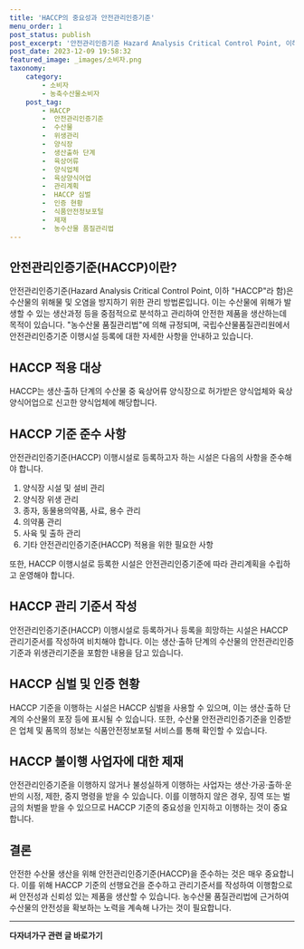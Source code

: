 ```yaml
---
title: 'HACCP의 중요성과 안전관리인증기준'
menu_order: 1
post_status: publish
post_excerpt: '안전관리인증기준 Hazard Analysis Critical Control Point, 이하  HACCP 라 함 은 수산물의 위해물 및 오염을 방지하기 위한 관리 방법론입니다. 이는 수산물에 위해가 발생할 수 있는 생산과정 등을 중점적으로 분석하고 관리하여 안전한 제품을 생산하는데 목적이 있습니다.  농수산물 품질관리법 에 의해 규정되며, 국립수산물품질관리원에서 안전관리인증기준 이행시설 등록에 대한 자세한 사항을 안내하고 있습니다.'
post_date: 2023-12-09 19:58:32
featured_image: _images/소비자.png
taxonomy:
    category:
        - 소비자
        - 농축수산물소비자
    post_tag:
        - HACCP
        -  안전관리인증기준
        -  수산물
        -  위생관리
        -  양식장
        -  생산출하 단계
        -  육상어류
        -  양식업체
        -  육상양식어업
        -  관리계획
        -  HACCP 심벌
        -  인증 현황
        -  식품안전정보포털
        -  제재
        -  농수산물 품질관리법
---
```



## 안전관리인증기준(HACCP)이란?

안전관리인증기준(Hazard Analysis Critical Control Point, 이하 "HACCP"라 함)은 수산물의 위해물 및 오염을 방지하기 위한 관리 방법론입니다. 이는 수산물에 위해가 발생할 수 있는 생산과정 등을 중점적으로 분석하고 관리하여 안전한 제품을 생산하는데 목적이 있습니다. "농수산물 품질관리법"에 의해 규정되며, 국립수산물품질관리원에서 안전관리인증기준 이행시설 등록에 대한 자세한 사항을 안내하고 있습니다.

## HACCP 적용 대상

HACCP는 생산·출하 단계의 수산물 중 육상어류 양식장으로 허가받은 양식업체와 육상양식어업으로 신고한 양식업체에 해당합니다.

## HACCP 기준 준수 사항

안전관리인증기준(HACCP) 이행시설로 등록하고자 하는 시설은 다음의 사항을 준수해야 합니다.

1. 양식장 시설 및 설비 관리
2. 양식장 위생 관리
3. 종자, 동물용의약품, 사료, 용수 관리
4. 의약품 관리
5. 사육 및 출하 관리
6. 기타 안전관리인증기준(HACCP) 적용을 위한 필요한 사항

또한, HACCP 이행시설로 등록한 시설은 안전관리인증기준에 따라 관리계획을 수립하고 운영해야 합니다.

## HACCP 관리 기준서 작성

안전관리인증기준(HACCP) 이행시설로 등록하거나 등록을 희망하는 시설은 HACCP 관리기준서를 작성하여 비치해야 합니다. 이는 생산·출하 단계의 수산물의 안전관리인증기준과 위생관리기준을 포함한 내용을 담고 있습니다.

## HACCP 심벌 및 인증 현황

HACCP 기준을 이행하는 시설은 HACCP 심벌을 사용할 수 있으며, 이는 생산·출하 단계의 수산물의 포장 등에 표시될 수 있습니다. 또한, 수산물 안전관리인증기준을 인증받은 업체 및 품목의 정보는 식품안전정보포털 서비스를 통해 확인할 수 있습니다.

## HACCP 불이행 사업자에 대한 제재

안전관리인증기준을 이행하지 않거나 불성실하게 이행하는 사업자는 생산·가공·출하·운반의 시정, 제한, 중지 명령을 받을 수 있습니다. 이를 이행하지 않은 경우, 징역 또는 벌금의 처벌을 받을 수 있으므로 HACCP 기준의 중요성을 인지하고 이행하는 것이 중요합니다.

## 결론

안전한 수산물 생산을 위해 안전관리인증기준(HACCP)을 준수하는 것은 매우 중요합니다. 이를 위해 HACCP 기준의 선행요건을 준수하고 관리기준서를 작성하여 이행함으로써 안전성과 신뢰성 있는 제품을 생산할 수 있습니다. 농수산물 품질관리법에 근거하여 수산물의 안전성을 확보하는 노력을 계속해 나가는 것이 필요합니다.
<!-- wp:separator -->
<hr class="wp-block-separator has-alpha-channel-opacity"/>
<!-- /wp:separator -->

<!-- wp:group {"backgroundColor":"base","layout":{"type":"constrained"}} -->
<div class="wp-block-group has-base-background-color has-background"><!-- wp:paragraph {"align":"center","fontSize":"medium"} -->
<p class="has-text-align-center has-large-font-size"><strong>다자녀가구 관련 글 바로가기</strong></p>
<!-- /wp:paragraph -->


<!-- wp:latest-posts
{"categories":[{"id":22700,"count":19,"description":"","link":"https://uknowlaw.com/category/%eb%8b%a4%ec%9e%90%eb%85%80%ea%b0%80%ea%b5%ac/","name":"다자녀가구","slug":"다자녀가구","taxonomy":"category","parent":0,"meta":[],"_links":{"self":[{"href":"https://uknowlaw.com/wp-json/wp/v2/categories/22700"}],"collection":[{"href":"https://uknowlaw.com/wp-json/wp/v2/categories"}],"about":[{"href":"https://uknowlaw.com/wp-json/wp/v2/taxonomies/category"}],"wp:post_type":[{"href":"https://uknowlaw.com/wp-json/wp/v2/posts?categories=22700"}],"curies":[{"name":"wp","href":"https://api.w.org/{rel}","templated":true}]}}],"postsToShow":100,"excerptLength":28,"postLayout":"grid","columns":2,"featuredImageAlign":"left","featuredImageSizeSlug":"large","fontSize":"small"} /--></div>
<!-- /wp:group -->